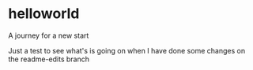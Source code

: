 # helloworld
A journey for a new start


Just a test to see what's is going on when
I have done some changes on the readme-edits branch
